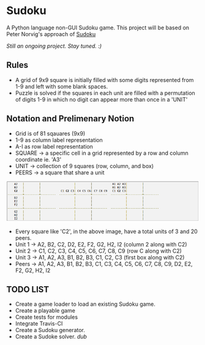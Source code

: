 # Sudoku
A Python language non-GUI Sudoku game.
This project will be based on Peter Norvig's approach of [Sudoku](https://norvig.com/sudoku.html)

*Still an ongoing project. Stay tuned. :)*

## Rules
 - A grid of 9x9 square is initially filled with some digits represented from 1-9 and left with some blank spaces.
 - Puzzle is solved if the squares in each unit are filled with a permutation of digits 1-9 in which no digit can appear more than once in a 'UNIT'
 
 ## Notation and Prelimenary Notion
 - Grid is of 81 sqauares (9x9)
 - 1-9 as column label representation
 - A-I as row label representation
 - SQUARE -> a specific cell in a grid represented by a row and column coordinate ie. 'A3'
 - UNIT -> collection of 9 squares (row, column, and box)
 - PEERS -> a square that share a unit

![](https://raw.githubusercontent.com/kirbysebastian/Sudoku/master/img/unit_vs_peer.png)

 * Every square like 'C2', in the above image, have a total units of 3 and 20 peers.
 * Unit 1 -> A2, B2, C2, D2, E2, F2, G2, H2, I2 (column 2 along with C2)
 * Unit 2 -> C1, C2, C3, C4, C5, C6, C7, C8, C9 (row C along with C2)
* Unit 3 -> A1, A2, A3, B1, B2, B3, C1, C2, C3 (first box along with C2)
* Peers  -> A1, A2, A3, B1, B2, B3, C1, C3, C4, C5, C6, C7, C8, C9, D2, E2, F2, G2, H2, I2

## TODO LIST
- Create a game loader to load an existing Sudoku game.
- Create a playable game
- Create tests for modules
- Integrate Travis-CI
- Create a Sudoku generator.
- Create a Sudoke solver. *dub* 
